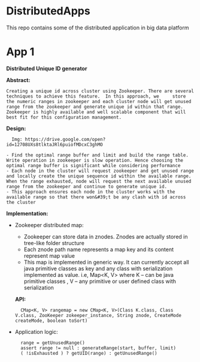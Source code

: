 # DistributedApps
This repo contains some of the distributed application in big data platform

# App 1

  **Distributed Unique ID generator**

  **Abstract:**
  
    Creating a unique id across cluster using Zookeeper. There are several techniques to achieve this feature.  In this approach, we     store the numeric ranges in zookeeper and each cluster node will get unused range from the zookeeper and generate unique id within that range. Zookeeper is highly available and well scalable component that will best fit for this configuration management.

  **Design:**
  
      Img: https://drive.google.com/open?id=12708UXs8tlktaJRl6puiofMDcxC3ghMO
  
    - Find the optimal range buffer and limit and build the range table. Write operation in zookeeper is slow operation. Hence choosing the optimal range buffer is significant while considering performance
    - Each node in the cluster will request zookeeper and get unused range and locally create the unique sequence id within the available range. When the range exhausted, node will request the next available unused range from the zookeeper and continue to generate unique id.
    - This approach ensures each node in the cluster works with the available range so that there won&#39;t be any clash with id across the cluster

  **Implementation:**
  
  - Zookeeper distributed map:
  
    - Zookeeper can store data in znodes. Znodes are actually stored in tree-like folder structure
    - Each znode path name represents a map key and its content represent map value
    - This map is implemented in generic way. It can currently accept all java primitive classes as key and any class with serialization implemented as value.
    i.e, Map&lt;K, V&gt;  where K – can be java primitive classes , V – any primitive or user defined class with serialization

     **API:**
     
     ```
       CMap<K, V> rangemap = new CMap<K, V>(Class K.class, Class V.class, ZooKeeper zokeeper_instance, String znode, CreateMode createMode, boolean toSort)	
     ```
     
  - Application logic:
  
    ```
      range = getUnusedRange()
      assert range != null : generateRange(start, buffer, limit)
      ( !isExhausted ) ? getUID(range) : getUnusedRange()

    ```
